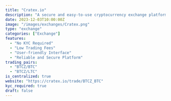```yaml
---
title: "Cratex.io"
description: "A secure and easy-to-use cryptocurrency exchange platform supporting diverse trading pairs. Cratex.io focuses on accessibility and low fees, providing a seamless trading experience for both beginners and experienced traders."
date: 2023-12-03T10:00:00Z
image: "/images/exchanges/Cratex.png"
type: "exchange"
categories: ["Exchange"]
features:
  - "No KYC Required"
  - "Low Trading Fees"
  - "User-friendly Interface"
  - "Reliable and Secure Platform"
trading_pairs:
  - "BTCZ/BTC"
  - "BTCZ/LTC"
is_centralized: true
website: "https://cratex.io/trade/BTCZ_BTC"
kyc_required: true
draft: false
---
```

